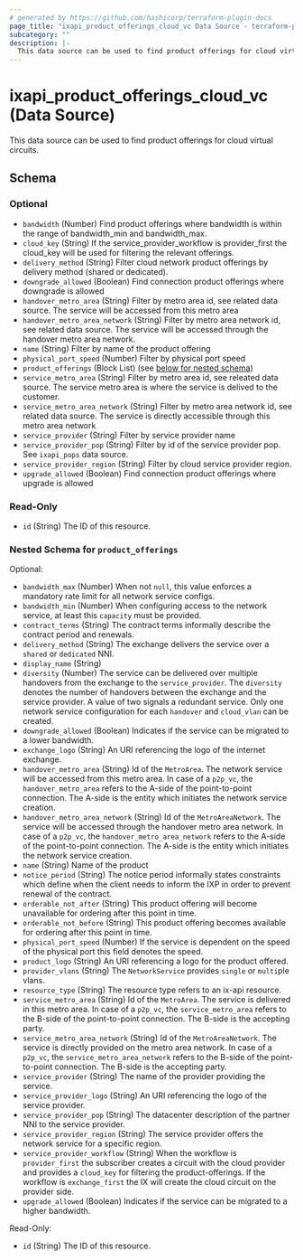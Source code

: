 ```yaml
---
# generated by https://github.com/hashicorp/terraform-plugin-docs
page_title: "ixapi_product_offerings_cloud_vc Data Source - terraform-provider-ix-api"
subcategory: ""
description: |-
  This data source can be used to find product offerings for cloud virtual circuits.
---
```


# ixapi_product_offerings_cloud_vc (Data Source)

This data source can be used to find product offerings for cloud virtual circuits.



<!-- schema generated by tfplugindocs -->
## Schema

### Optional

- `bandwidth` (Number) Find product offerings where bandwidth is within the range of bandwidth_min and bandwidth_max.
- `cloud_key` (String) If the service_provider_workflow is provider_first the cloud_key will be used for filtering the relevant offerings.
- `delivery_method` (String) Filter cloud network product offerings by delivery method (shared or dedicated).
- `downgrade_allowed` (Boolean) Find connection product offerings where downgrade is allowed
- `handover_metro_area` (String) Filter by metro area id, see related data source. The service will be accessed from this metro area
- `handover_metro_area_network` (String) Filter by metro area network id, see related data source. The service will be accessed through the handover metro area network.
- `name` (String) Filter by name of the product offering
- `physical_port_speed` (Number) Filter by physical port speed
- `product_offerings` (Block List) (see [below for nested schema](#nestedblock--product_offerings))
- `service_metro_area` (String) Filter by metro area id, see releated data source. The service metro area is where the service is delived to the customer.
- `service_metro_area_network` (String) Filter by metro area network id, see related data source. The service is directly accessible through this metro area network
- `service_provider` (String) Filter by service provider name
- `service_provider_pop` (String) Filter by id of the service provider pop. See `ixapi_pops` data source.
- `service_provider_region` (String) Filter by cloud service provider region.
- `upgrade_allowed` (Boolean) Find connection product offerings where upgrade is allowed

### Read-Only

- `id` (String) The ID of this resource.

<a id="nestedblock--product_offerings"></a>
### Nested Schema for `product_offerings`

Optional:

- `bandwidth_max` (Number) When not `null`, this value enforces a mandatory rate limit for all network service configs.
- `bandwidth_min` (Number) When configuring access to the network service, at least this `capacity` must be provided.
- `contract_terms` (String) The contract terms informally describe the contract period and renewals.
- `delivery_method` (String) The exchange delivers the service over a `shared` or `dedicated` NNI.
- `display_name` (String)
- `diversity` (Number) The service can be delivered over multiple handovers from the exchange to the `service_provider`. The `diversity` denotes the number of handovers between the exchange and the service provider. A value of two signals a redundant service.  Only one network service configuration for each `handover` and `cloud_vlan` can be created.
- `downgrade_allowed` (Boolean) Indicates if the service can be migrated to a lower bandwidth.
- `exchange_logo` (String) An URI referencing the logo of the internet exchange.
- `handover_metro_area` (String) Id of the `MetroArea`. The network service will be accessed from this metro area.  In case of a `p2p_vc`, the `handover_metro_area` refers to the A-side of the point-to-point connection. The A-side is the entity which initiates the network service creation.
- `handover_metro_area_network` (String) Id of the `MetroAreaNetwork`. The service will be accessed through the handover metro area network.  In case of a `p2p_vc`, the `handover_metro_area_network` refers to the A-side of the point-to-point connection. The A-side is the entity which initiates the network service creation.
- `name` (String) Name of the product
- `notice_period` (String) The notice period informally states constraints which define when the client needs to inform the IXP in order to prevent renewal of the contract.
- `orderable_not_after` (String) This product offering will become unavailable for ordering after this point in time.
- `orderable_not_before` (String) This product offering becomes available for ordering after this point in time.
- `physical_port_speed` (Number) If the service is dependent on the speed of the physical port this field denotes the speed.
- `product_logo` (String) An URI referencing a logo for the product offered.
- `provider_vlans` (String) The `NetworkService` provides `single` or `multi`ple vlans.
- `resource_type` (String) The resource type refers to an ix-api resource.
- `service_metro_area` (String) Id of the `MetroArea`. The service is delivered in this metro area.  In case of a `p2p_vc`, the `service_metro_area` refers to the B-side of the point-to-point connection. The B-side is the accepting party.
- `service_metro_area_network` (String) Id of the `MetroAreaNetwork`. The service is directly provided on the metro area network.  In case of a `p2p_vc`, the `service_metro_area_network` refers to the B-side of the point-to-point connection. The B-side is the accepting party.
- `service_provider` (String) The name of the provider providing the service.
- `service_provider_logo` (String) An URI referencing the logo of the service provider.
- `service_provider_pop` (String) The datacenter description of the partner NNI to the service provider.
- `service_provider_region` (String) The service provider offers the network service for a specific region.
- `service_provider_workflow` (String) When the workflow is `provider_first` the subscriber creates a circuit with the cloud provider and provides a `cloud_key` for filtering the product-offerings.  If the workflow is `exchange_first` the IX will create the cloud circuit on the provider side.
- `upgrade_allowed` (Boolean) Indicates if the service can be migrated to a higher bandwidth.

Read-Only:

- `id` (String) The ID of this resource.


